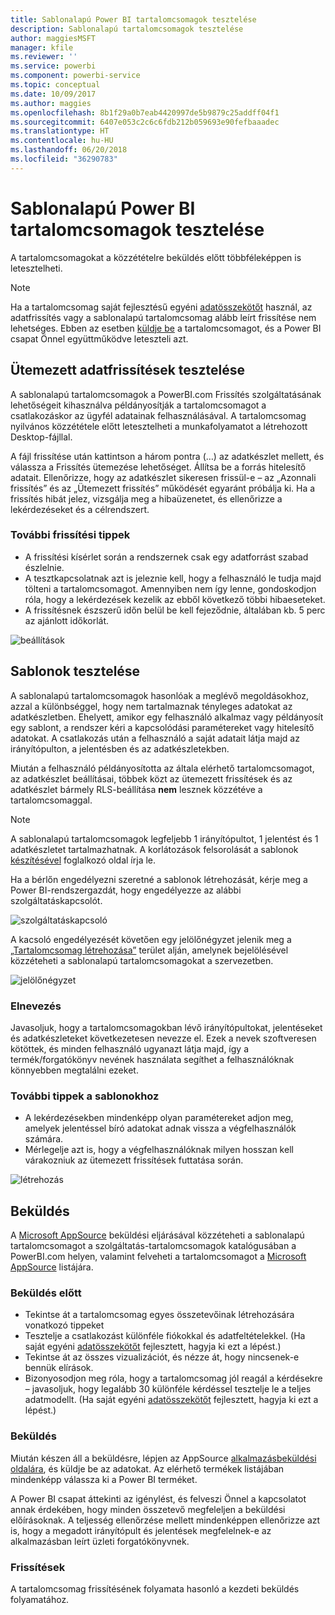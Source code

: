 ```yaml
---
title: Sablonalapú Power BI tartalomcsomagok tesztelése
description: Sablonalapú tartalomcsomagok tesztelése
author: maggiesMSFT
manager: kfile
ms.reviewer: ''
ms.service: powerbi
ms.component: powerbi-service
ms.topic: conceptual
ms.date: 10/09/2017
ms.author: maggies
ms.openlocfilehash: 8b1f29a0b7eab4420997de5b9879c25addff04f1
ms.sourcegitcommit: 6407e053c2c6c6fdb212b059693e90fefbaaadec
ms.translationtype: HT
ms.contentlocale: hu-HU
ms.lasthandoff: 06/20/2018
ms.locfileid: "36290783"
---
```

# <a name="testing-template-content-packs-for-power-bi"></a>Sablonalapú Power BI tartalomcsomagok tesztelése
A tartalomcsomagokat a közzétételre beküldés előtt többféleképpen is letesztelheti.  

> [!NOTE]
> Ha a tartalomcsomag saját fejlesztésű egyéni [adatösszekötőt](https://aka.ms/DataConnectors) használ, az adatfrissítés vagy a sablonalapú tartalomcsomag alább leírt frissítése nem lehetséges. Ebben az esetben [küldje be](#submission) a tartalomcsomagot, és a Power BI csapat Önnel együttműködve leteszteli azt.
> 
> 

## <a name="testing-scheduled-data-refresh"></a>Ütemezett adatfrissítések tesztelése
A sablonalapú tartalomcsomagok a PowerBI.com Frissítés szolgáltatásának lehetőségeit kihasználva példányosítják a tartalomcsomagot a csatlakozáskor az ügyfél adatainak felhasználásával. A tartalomcsomag nyilvános közzététele előtt letesztelheti a munkafolyamatot a létrehozott Desktop-fájllal.

A fájl frissítése után kattintson a három pontra (…) az adatkészlet mellett, és válassza a Frissítés ütemezése lehetőséget. Állítsa be a forrás hitelesítő adatait. Ellenőrizze, hogy az adatkészlet sikeresen frissül-e – az „Azonnali frissítés” és az „Ütemezett frissítés” működését egyaránt próbálja ki. Ha a frissítés hibát jelez, vizsgálja meg a hibaüzenetet, és ellenőrizze a lekérdezéseket és a célrendszert.

### <a name="additional-refresh-tips"></a>További frissítési tippek
* A frissítési kísérlet során a rendszernek csak egy adatforrást szabad észlelnie.  
* A tesztkapcsolatnak azt is jeleznie kell, hogy a felhasználó le tudja majd tölteni a tartalomcsomagot. Amennyiben nem így lenne, gondoskodjon róla, hogy a lekérdezések kezelik az ebből következő többi hibaeseteket.  
* A frissítésnek észszerű időn belül be kell fejeződnie, általában kb. 5 perc az ajánlott időkorlát.  

![beállítások](media/template-content-pack-testing/scheduledrefresh.png)

<a name="templates"></a>

## <a name="testing-templates"></a>Sablonok tesztelése
A sablonalapú tartalomcsomagok hasonlóak a meglévő megoldásokhoz, azzal a különbséggel, hogy nem tartalmaznak tényleges adatokat az adatkészletben. Ehelyett, amikor egy felhasználó alkalmaz vagy példányosít egy sablont, a rendszer kéri a kapcsolódási paramétereket vagy hitelesítő adatokat. A csatlakozás után a felhasználó a saját adatait látja majd az irányítópulton, a jelentésben és az adatkészletekben. 

Miután a felhasználó példányosította az általa elérhető tartalomcsomagot, az adatkészlet beállításai, többek közt az ütemezett frissítések és az adatkészlet bármely RLS-beállítása **nem** lesznek közzétéve a tartalomcsomaggal.  

> [!NOTE]
> A sablonalapú tartalomcsomagok legfeljebb 1 irányítópultot, 1 jelentést és 1 adatkészletet tartalmazhatnak. A korlátozások felsorolását a sablonok [készítésével](template-content-pack-authoring.md#restrictions) foglalkozó oldal írja le. 
> 
> 

Ha a bérlőn engedélyezni szeretné a sablonok létrehozását, kérje meg a Power BI-rendszergazdát, hogy engedélyezze az alábbi szolgáltatáskapcsolót. 

![szolgáltatáskapcsoló](media/template-content-pack-testing/featureswitch.png)

A kacsoló engedélyezését követően egy jelölőnégyzet jelenik meg a [„Tartalomcsomag létrehozása”](https://app.powerbi.com/groups/me/publish-content/) terület alján, amelynek bejelölésével közzéteheti a sablonalapú tartalomcsomagokat a szervezetben. 

![jelölőnégyzet](media/template-content-pack-testing/checkbox.png)

### <a name="naming"></a>Elnevezés
Javasoljuk, hogy a tartalomcsomagokban lévő irányítópultokat, jelentéseket és adatkészleteket következetesen nevezze el. Ezek a nevek szoftveresen kötöttek, és minden felhasználó ugyanazt látja majd, így a termék/forgatókönyv nevének használata segíthet a felhasználóknak könnyebben megtalálni ezeket.

### <a name="additional-template-tips"></a>További tippek a sablonokhoz
* A lekérdezésekben mindenképp olyan paramétereket adjon meg, amelyek jelentéssel bíró adatokat adnak vissza a végfelhasználók számára.
* Mérlegelje azt is, hogy a végfelhasználóknak milyen hosszan kell várakozniuk az ütemezett frissítések futtatása során.

![létrehozás](media/template-content-pack-testing/createtemplate.png)

<a name="submission"></a>

## <a name="submission"></a>Beküldés
A [Microsoft AppSource](https://appsource.microsoft.com/en-us/partners/list-an-app) beküldési eljárásával közzéteheti a sablonalapú tartalomcsomagot a szolgáltatás-tartalomcsomagok katalógusában a PowerBI.com helyen, valamint felveheti a tartalomcsomagot a [Microsoft AppSource](http://appsource.microsoft.com) listájára.

### <a name="before-submission"></a>Beküldés előtt
* Tekintse át a tartalomcsomag egyes összetevőinak létrehozására vonatkozó tippeket
* Tesztelje a csatlakozást különféle fiókokkal és adatfeltételekkel. (Ha saját egyéni [adatösszekötőt](https://aka.ms/DataConnectors) fejlesztett, hagyja ki ezt a lépést.)
* Tekintse át az összes vizualizációt, és nézze át, hogy nincsenek-e bennük elírások.
* Bizonyosodjon meg róla, hogy a tartalomcsomag jól reagál a kérdésekre – javasoljuk, hogy legalább 30 különféle kérdéssel tesztelje le a teljes adatmodellt. (Ha saját egyéni [adatösszekötőt](https://aka.ms/DataConnectors) fejlesztett, hagyja ki ezt a lépést.)

### <a name="submission"></a>Beküldés
Miután készen áll a beküldésre, lépjen az AppSource [alkalmazásbeküldési oldalára](https://appsource.microsoft.com/en-us/partners/list-an-app), és küldje be az adatokat. Az elérhető termékek listájában mindenképp válassza ki a Power BI terméket.

A Power BI csapat áttekinti az igénylést, és felveszi Önnel a kapcsolatot annak érdekében, hogy minden összetevő megfeleljen a beküldési előírásoknak. A teljesség ellenőrzése mellett mindenképpen ellenőrizze azt is, hogy a megadott irányítópult és jelentések megfelelnek-e az alkalmazásban leírt üzleti forgatókönyvnek.

### <a name="updates"></a>Frissítések
A tartalomcsomag frissítésének folyamata hasonló a kezdeti beküldés folyamatához. 

